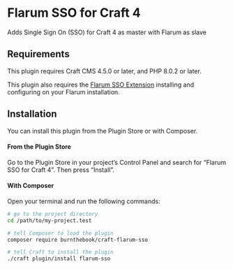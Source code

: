 # Flarum SSO for Craft 4

Adds Single Sign On (SSO) for Craft 4 as master with Flarum as slave

## Requirements

This plugin requires Craft CMS 4.5.0 or later, and PHP 8.0.2 or later.

This plugin also requires the [Flarum SSO Extension](https://github.com/maicol07/flarum-ext-sso) installing and configuring on your Flarum installation.

## Installation

You can install this plugin from the Plugin Store or with Composer.

#### From the Plugin Store

Go to the Plugin Store in your project’s Control Panel and search for “Flarum SSO for Craft 4”. Then press “Install”.

#### With Composer

Open your terminal and run the following commands:

```bash
# go to the project directory
cd /path/to/my-project.test

# tell Composer to load the plugin
composer require burnthebook/craft-flarum-sso

# tell Craft to install the plugin
./craft plugin/install flarum-sso
```
